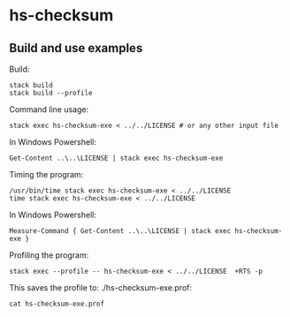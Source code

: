 # hs-checksum


## Build and use examples

Build:

    stack build
    stack build --profile
	
Command line usage:

    stack exec hs-checksum-exe < ../../LICENSE # or any other input file

In Windows Powershell:

    Get-Content ..\..\LICENSE | stack exec hs-checksum-exe

Timing the program:

    /usr/bin/time stack exec hs-checksum-exe < ../../LICENSE  
    time stack exec hs-checksum-exe < ../../LICENSE 

In Windows Powershell:

    Measure-Command { Get-Content ..\..\LICENSE | stack exec hs-checksum-exe }
    
Profiling the program:

    stack exec --profile -- hs-checksum-exe < ../../LICENSE  +RTS -p

This saves the profile to: ./hs-checksum-exe.prof:

    cat hs-checksum-exe.prof



